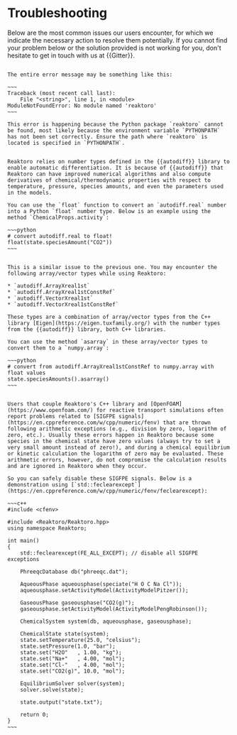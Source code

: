 # Troubleshooting

Below are the most common issues our users encounter, for which we indicate the necessary action to resolve them potentially. If you cannot find your problem below or the solution provided is not working for you, don't hesitate to get in touch with us at {{Gitter}}.

```{dropdown} ModuleNotFoundError: No module named 'reaktoro'

The entire error message may be something like this:

~~~
Traceback (most recent call last):
    File "<string>", line 1, in <module>
ModuleNotFoundError: No module named 'reaktoro'
~~~

This error is happening because the Python package `reaktoro` cannot be found, most likely because the environment variable `PYTHONPATH` has not been set correctly. Ensure the path where `reaktoro` is located is specified in `PYTHONPATH`.
```

```{dropdown} Expecting a float value but got autodiff.real instead

Reaktoro relies on number types defined in the {{autodiff}} library to enable automatic differentiation. It is because of {{autodiff}} that Reaktoro can have improved numerical algorithms and also compute derivatives of chemical/thermodynamic properties with respect to temperature, pressure, species amounts, and even the parameters used in the models.

You can use the `float` function to convert an `autodiff.real` number into a Python `float` number type. Below is an example using the method `ChemicalProps.activity`:

~~~python
# convert autodiff.real to float!
float(state.speciesAmount("CO2"))
~~~
```

```{dropdown} Expecting a numpy.array but got autodiff.ArrayXreal or autodiff.VectorXreal instead

This is a similar issue to the previous one. You may encounter the following array/vector types while using Reaktoro:

* `autodiff.ArrayXreal1st`
* `autodiff.ArrayXreal1stConstRef`
* `autodiff.VectorXreal1st`
* `autodiff.VectorXreal1stConstRef`

These types are a combination of array/vector types from the C++ library [Eigen](https://eigen.tuxfamily.org/) with the number types from the {{autodiff}} library, both C++ libraries.

You can use the method `asarray` in these array/vector types to convert them to a `numpy.array`:

~~~python
# convert from autodiff.ArrayXreal1stConstRef to numpy.array with float values
state.speciesAmounts().asarray()
~~~
```

```{dropdown} SIGFPE signals and fatal arithmetic errors

Users that couple Reaktoro's C++ library and [OpenFOAM](https://www.openfoam.com/) for reactive transport simulations often report problems related to [SIGFPE signals](https://en.cppreference.com/w/cpp/numeric/fenv) that are thrown following arithmetic exceptions (e.g., division by zero, logarithm of zero, etc.). Usually these errors happen in Reaktoro because some species in the chemical state have zero values (always try to set a very small amount instead of zero!), and during a chemical equilibrium or kinetic calculation the logarithm of zero may be evaluated. These arithmetic errors, however, do not compromise the calculation results and are ignored in Reaktoro when they occur.

So you can safely disable these SIGFPE signals. Below is a demonstration using [`std::feclearexcept`](https://en.cppreference.com/w/cpp/numeric/fenv/feclearexcept):

~~~c++
#include <cfenv>

#include <Reaktoro/Reaktoro.hpp>
using namespace Reaktoro;

int main()
{
    std::feclearexcept(FE_ALL_EXCEPT); // disable all SIGFPE exceptions

    PhreeqcDatabase db("phreeqc.dat");

    AqueousPhase aqueousphase(speciate("H O C Na Cl"));
    aqueousphase.setActivityModel(ActivityModelPitzer());

    GaseousPhase gaseousphase("CO2(g)");
    gaseousphase.setActivityModel(ActivityModelPengRobinson());

    ChemicalSystem system(db, aqueousphase, gaseousphase);

    ChemicalState state(system);
    state.setTemperature(25.0, "celsius");
    state.setPressure(1.0, "bar");
    state.set("H2O"   , 1.00, "kg");
    state.set("Na+"   , 4.00, "mol");
    state.set("Cl-"   , 4.00, "mol");
    state.set("CO2(g)", 10.0, "mol");

    EquilibriumSolver solver(system);
    solver.solve(state);

    state.output("state.txt");

    return 0;
}
~~~
```
